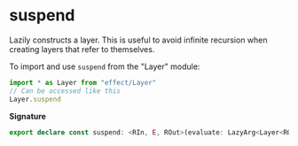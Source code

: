 # suspend

Lazily constructs a layer. This is useful to avoid infinite recursion when
creating layers that refer to themselves.

To import and use `suspend` from the "Layer" module:

```ts
import * as Layer from "effect/Layer"
// Can be accessed like this
Layer.suspend
```

**Signature**

```ts
export declare const suspend: <RIn, E, ROut>(evaluate: LazyArg<Layer<ROut, E, RIn>>) => Layer<ROut, E, RIn>
```
